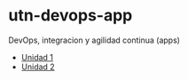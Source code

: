 # utn-devops-app

DevOps, integracion y agilidad continua (apps)

- [Unidad 1](https://github.com/hpieroni/utn-devops-app/tree/unidad-1)
- [Unidad 2](https://github.com/hpieroni/utn-devops-app/tree/unidad-2)
